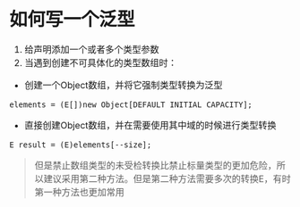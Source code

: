 <font size = "3">

# 如何写一个泛型
1. 给声明添加一个或者多个类型参数
2. 当遇到创建不可具体化的类型数组时：
- 创建一个Object数组，并将它强制类型转换为泛型
```
elements = (E[])new Object[DEFAULT_INITIAL_CAPACITY];
```
- 直接创建Object数组，并在需要使用其中域的时候进行类型转换
```
E result = (E)elements[--size];
```
> 但是禁止数组类型的未受检转换比禁止标量类型的更加危险，所以建议采用第二种方法。但是第二种方法需要多次的转换E，有时第一种方法也更加常用

</font>